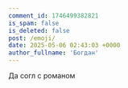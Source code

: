 ```yaml
---
comment_id: 1746499382821
is_spam: false
is_deleted: false
post: /emoji/
date: 2025-05-06 02:43:03 +0000
author_fullname: 'Богдан'
---
```


Да согл с романом 
